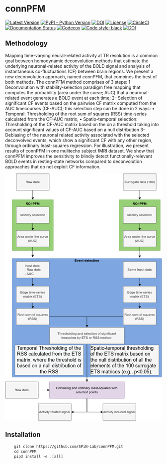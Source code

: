 # connPFM

[![Latest Version](https://img.shields.io/pypi/v/connPFM.svg)](https://pypi.python.org/pypi/connPFM/)
[![PyPI - Python Version](https://img.shields.io/pypi/pyversions/connPFM.svg)](https://pypi.python.org/pypi/connPFM/)
[![DOI](https://zenodo.org/badge/111111.svg)](https://zenodo.org/badge/latestdoi/111111)
[![License](https://img.shields.io/badge/License-LGPL%202.1-blue.svg)](https://opensource.org/licenses/LGPL-2.1)
[![CircleCI](https://circleci.com/gh/SPiN-Lab/connPFM.svg?style=shield)](https://circleci.com/gh/SPiN-Lab/connPFM)
[![Documentation Status](https://readthedocs.org/projects/connPFM/badge/?version=latest)](http://connPFM.readthedocs.io/en/latest/?badge=latest)
[![Codecov](https://codecov.io/gh/SPiN-Lab/connPFM/branch/main/graph/badge.svg)](https://codecov.io/gh/SPiN-Lab/connPFM)
[![Code style: black](https://img.shields.io/badge/code%20style-black-000000.svg)](https://github.com/psf/black)
[![DOI](https://zenodo.org/badge/413858406.svg)](https://zenodo.org/badge/latestdoi/413858406)

## Methodology

Mapping time-varying neural-related activity at TR resolution is a common goal between hemodynamic deconvolution methods that estimate the underlying neuronal-related activity of the BOLD signal and analysis of instantaneous co-fluctuations (CF) between brain regions. We present a new deconvolution approach, named connPFM, that combines the best of both methods. The connPFM method comprises of 3 steps:
1- Deconvolution with stability-selection paradigm free mapping that computes the probability (area under the curve; AUC) that a neuronal-related event generates a BOLD event at each time;
2- Selection of significant CF events based on the pairwise CF matrix computed from the AUC timecourses (CF-AUC); this selection step can be done in 2 ways:
• Temporal: Thresholding of the root sum of squares (RSS) time-series calculated from the CF-AUC matrix,
• Spatio-temporal selection: Thresholding of the CF-AUC matrix based on the on a threshold taking into account significant values of CF-AUC based on a null distribution
3- Debiasing of the neuronal related activity associated with the selected deconvolved events, which show a significant CF with any other region, through ordinary least-squares regression.
For illustration, we present results of connPFM in one mulitecho subject fMRI dataset. We show that connPFM improves the sensitivity to blindly detect functionally-relevant BOLD events in resting-state networks compared to deconvolution approaches that do not exploit CF information.

![connPFM flowchart](https://github.com/SPiN-Lab/connPFM/blob/main/docs/connPFM_flowchart.png?raw=true)

## Installation
```
    git clone https://github.com/SPiN-Lab/connPFM.git
    cd connPFM
    pip3 install -e .[all]
```
